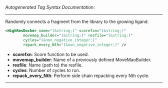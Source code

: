 _Autogenerated Tag Syntax Documentation:_

---
Randomly connects a fragment from the library to the growing ligand.

```xml
<HighResDocker name="(&string;)" scorefxn="(&string;)"
        movemap_builder="(&string;)" resfile="(&string;)"
        cycles="(&non_negative_integer;)"
        repack_every_Nth="(&non_negative_integer;)" />
```

-   **scorefxn**: Score function to be used.
-   **movemap_builder**: Name of a previously defined MoveMaoBuilder.
-   **resfile**: Name (path to) the resfile.
-   **cycles**: Number of cycles to run.
-   **repack_every_Nth**: Perform side chain repacking every Nth cycle.

---
